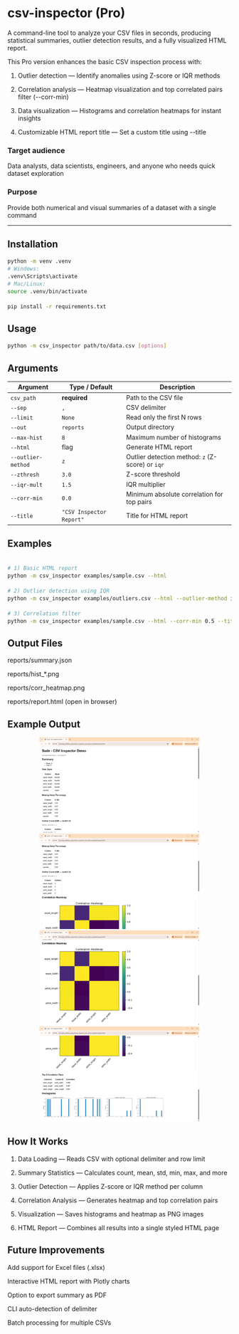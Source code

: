 # csv-inspector (Pro)

A command-line tool to analyze your CSV files in seconds, producing statistical summaries, outlier detection results, and a fully visualized HTML report.

This Pro version enhances the basic CSV inspection process with:

1. Outlier detection — Identify anomalies using Z-score or IQR methods

2. Correlation analysis — Heatmap visualization and top correlated pairs filter (--corr-min)

3. Data visualization — Histograms and correlation heatmaps for instant insights

4. Customizable HTML report title — Set a custom title using --title

### Target audience 
Data analysts, data scientists, engineers, and anyone who needs quick dataset exploration

### Purpose 
Provide both numerical and visual summaries of a dataset with a single command

---

## Installation
```bash
python -m venv .venv
# Windows:
.venv\Scripts\activate
# Mac/Linux:
source .venv/bin/activate

pip install -r requirements.txt

```

## Usage
```bash
python -m csv_inspector path/to/data.csv [options]

```
## Arguments
| Argument           | Type / Default           | Description                                      |
| ------------------ | ------------------------ | ------------------------------------------------ |
| `csv_path`         | **required**             | Path to the CSV file                             |
| `--sep`            | `,`                      | CSV delimiter                                    |
| `--limit`          | `None`                   | Read only the first N rows                       |
| `--out`            | `reports`                | Output directory                                 |
| `--max-hist`       | `8`                      | Maximum number of histograms                     |
| `--html`           | flag                     | Generate HTML report                             |
| `--outlier-method` | `z`                      | Outlier detection method: `z` (Z-score) or `iqr` |
| `--zthresh`        | `3.0`                    | Z-score threshold                                |
| `--iqr-mult`       | `1.5`                    | IQR multiplier                                   |
| `--corr-min`       | `0.0`                    | Minimum absolute correlation for top pairs       |
| `--title`          | `"CSV Inspector Report"` | Title for HTML report                            |



## Examples
```bash

# 1) Basic HTML report
python -m csv_inspector examples/sample.csv --html

# 2) Outlier detection using IQR
python -m csv_inspector examples/outliers.csv --html --outlier-method iqr --iqr-mult 1.5 --title "Outlier Demo"

# 3) Correlation filter
python -m csv_inspector examples/sample.csv --html --corr-min 0.5 --title "Iris Dataset Report"

```
## Output Files
reports/summary.json

reports/hist_*.png

reports/corr_heatmap.png

reports/report.html (open in browser)

## Example Output

<p align="center">
  <a href="images/report_01_top.png">
    <img src="images/report_01_top.png" alt="Top" width="360"/>
  </a>
  <a href="images/report_02_summary.png">
    <img src="images/report_02_summary.png" alt="Summary" width="360"/>
  </a>
  <br/>
  <a href="images/report_03_heatmap.png">
    <img src="images/report_03_heatmap.png" alt="Heatmap" width="360"/>
  </a>
  <a href="images/report_04_histograms.png">
    <img src="images/report_04_histograms.png" alt="Histograms" width="360"/>
  </a>
</p>

## How It Works

1. Data Loading — Reads CSV with optional delimiter and row limit

2. Summary Statistics — Calculates count, mean, std, min, max, and more

3. Outlier Detection — Applies Z-score or IQR method per column

4. Correlation Analysis — Generates heatmap and top correlation pairs

5. Visualization — Saves histograms and heatmap as PNG images

6. HTML Report — Combines all results into a single styled HTML page

## Future Improvements

 Add support for Excel files (.xlsx)

 Interactive HTML report with Plotly charts

 Option to export summary as PDF

 CLI auto-detection of delimiter

 Batch processing for multiple CSVs

